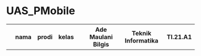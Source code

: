 # UAS_PMobile
<table>
<td>
<th>nama</th>
<th>prodi</th>
<th>kelas</th>
</td>
<td>
<th>Ade Maulani Bilgis</th>
<th>Teknik Informatika</th>
<th>TI.21.A1</th>
</td>
</table>

